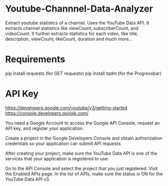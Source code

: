 # Youtube-Channnel-Data-Analyzer
Extract youtube statistics of a channel. Uses the YouTube Data API. It extracts channel statistics like viewCount, subscriberCount, and videoCount. It further extracts statistics for each video, like title, description, viewCount, likeCount, duration and much more...

# Requirements
pip install requests (for GET requests)
pip install tqdm (for the Progressbar)

# API Key
https://developers.google.com/youtube/v3/getting-started
https://console.developers.google.com/

You need a Google Account to access the Google API Console, request an API key, and register your application.

Create a project in the Google Developers Console and obtain authorization credentials so your application can submit API requests.

After creating your project, make sure the YouTube Data API is one of the services that your application is registered to use:

Go to the API Console and select the project that you just registered. Visit the Enabled APIs page. In the list of APIs, make sure the status is ON for the YouTube Data API v3.
